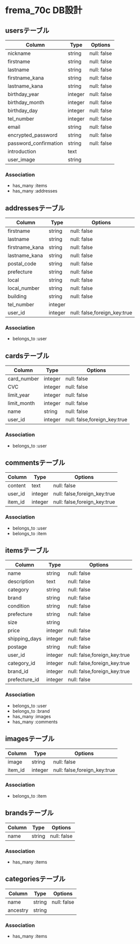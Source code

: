 # frema_70c DB設計

## usersテーブル

|Column|Type|Options|
|------|----|-------|
|nickname|string|null: false|
|firstname|string|null: false|
|lastname|string|null: false|
|firstname_kana|string|null: false|
|lastname_kana|string|null: false|
|birthday_year|integer|null: false|
|birthday_month|integer|null: false|
|birthday_day|integer|null: false|
|tel_number|integer|null: false|
|email|string|null: false|
|encrypted_password|string|null: false|
|password_confirmation|string|null: false|
|introduction|text||
|user_image|string||

### Association
- has_many :items
- has_many :addresses


## addressesテーブル

|Column|Type|Options|
|------|----|-------|
|firstname|string|null: false|
|lastname|string|null: false|
|firstname_kana|string|null: false|
|lastname_kana|string|null: false|
|postal_code|string|null: false|
|prefecture|string|null: false|
|local|string|null: false|
|local_number|string|null: false|
|building|string|null: false|
|tel_number|integer||
|user_id|integer|null: false,foreign_key:true|

### Association
- belongs_to :user

## cardsテーブル

|Column|Type|Options|
|------|----|-------|
|card_number|integer|null: false|
|CVC|integer|null: false|
|limit_year|integer|null: false|
|limit_month|integer|null: false|
|name|string|null: false|
|user_id|integer|null: false,foreign_key:true|

### Association
- belongs_to :user

## commentsテーブル

|Column|Type|Options|
|------|----|-------|
|content|text|null: false|
|user_id|integer|null: false,foreign_key:true|
|item_id|integer|null: false,foreign_key:true|

### Association
- belongs_to :user
- belongs_to :item

## itemsテーブル

|Column|Type|Options|
|------|----|-------|
|name|string|null: false|
|description|text|null: false|
|category|string|null: false|
|brand|string|null: false|
|condition|string|null: false|
|prefecture|string|null: false|
|size|string||
|price|integer|null: false|
|shipping_days|integer|null: false|
|postage|string|null: false|
|user_id|integer|null: false,foreign_key:true|
|category_id|integer|null: false,foreign_key:true|
|brand_id|integer|null: false,foreign_key:true|
|prefecture_id|integer|null: false|

### Association
- belongs_to :user
- belongs_to :brand
- has_many :images
- has_many :comments


## imagesテーブル

|Column|Type|Options|
|------|----|-------|
|image|string|null: false|
|item_id|integer|null: false,foreign_key:true|

### Association
- belongs_to :item


## brandsテーブル

|Column|Type|Options|
|------|----|-------|
|name|string|null: false|

### Association
- has_many :items

## categoriesテーブル

|Column|Type|Options|
|------|----|-------|
|name|string|null: false|
|ancestry|string||

### Association
- has_many :items
